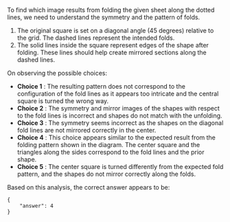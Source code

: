 To find which image results from folding the given sheet along the dotted lines, we need to understand the symmetry and the pattern of folds.

1. The original square is set on a diagonal angle (45 degrees) relative to the grid. The dashed lines represent the intended folds.
2. The solid lines inside the square represent edges of the shape after folding. These lines should help create mirrored sections along the dashed lines.

On observing the possible choices:

- **Choice 1**  : The resulting pattern does not correspond to the configuration of the fold lines as it appears too intricate and the central square is turned the wrong way.
- **Choice 2**  : The symmetry and mirror images of the shapes with respect to the fold lines is incorrect and shapes do not match with the unfolding.
- **Choice 3**  : The symmetry seems incorrect as the shapes on the diagonal fold lines are not mirrored correctly in the center.
- **Choice 4**  : This choice appears similar to the expected result from the folding pattern shown in the diagram. The center square and the triangles along the sides correspond to the fold lines and the prior shape.
- **Choice 5**  : The center square is turned differently from the expected fold pattern, and the shapes do not mirror correctly along the folds.

Based on this analysis, the correct answer appears to be:

```
{
    "answer": 4
}
```